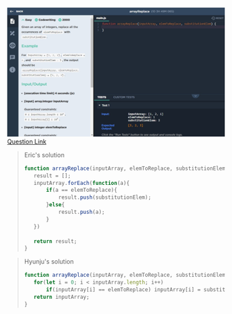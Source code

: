 ![(2019.09.12)arrayReplace](images/(2019.09.12)arrayReplace.jpg)
[Question Link](https://app.codesignal.com/challenge/dDELgvSfpLyx8Zig2)

> Eric's solution
>```js
>function arrayReplace(inputArray, elemToReplace, substitutionElem) {
>    result = [];
>    inputArray.forEach(function(a){
>        if(a == elemToReplace){
>            result.push(substitutionElem);
>        }else{
>            result.push(a);
>        }
>    })
>
>    return result;
>}
>```

> Hyunju's solution
>```js
>function arrayReplace(inputArray, elemToReplace, substitutionElem) {
>    for(let i = 0; i < inputArray.length; i++)
>        if(inputArray[i] == elemToReplace) inputArray[i] = substitutionElem;
>    return inputArray;
>}
>```
